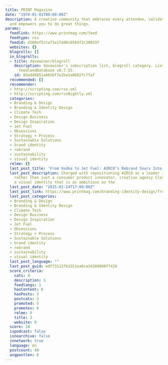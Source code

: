 ```yaml
---
title: PRINT Magazine
date: "1970-01-01T00:00:00Z"
description: A creative community that embraces every attendee, validates your work,
  and empowers you to do great things.
params:
  feedlink: https://www.printmag.com/feed
  feedtype: rss
  feedid: d160ef5cca71e17a06c6564f2c38023f
  websites: {}
  blogrolls: []
  in_blogrolls:
  - title: davewiner/blogroll
    description: davewiner's subscription list, blogroll category. List created by
      feedlandDatabase v0.7.55.
    id: 8da940851a665bf7e2ba1a0682fc7fa7
  recommended: []
  recommender:
  - http://scripting.com/rss.xml
  - http://scripting.com/rssNightly.xml
  categories:
  - Branding & Design
  - Branding & Identity Design
  - Climate Tech
  - Design Business
  - Design Inspiration
  - Jet Fuel
  - Obsessions
  - Strategy + Process
  - Sustainable Solutions
  - brand identity
  - rebrand
  - sustainability
  - visual identity
  relme: {}
  last_post_title: 'From Vodka to Jet Fuel: AIRCO’s Rebrand Soars Into Climate Tech'
  last_post_description: Charged with repositioning AIRCO as a leader in climate technology
    rather than just a consumer product innovator, creative agency Closer has delivered
    a visual identity that is as ambitious as the
  last_post_date: "2025-02-24T17:00:00Z"
  last_post_link: https://www.printmag.com/branding-identity-design/from-vodka-to-jet-fuel-aircos-rebrand-soars-into-climate-tech/
  last_post_categories:
  - Branding & Design
  - Branding & Identity Design
  - Climate Tech
  - Design Business
  - Design Inspiration
  - Jet Fuel
  - Obsessions
  - Strategy + Process
  - Sustainable Solutions
  - brand identity
  - rebrand
  - sustainability
  - visual identity
  last_post_language: ""
  last_post_guid: edff3112fb1551ea6ca34388080ff429
  score_criteria:
    cats: 0
    description: 3
    feedlangs: 1
    hasContent: 0
    hasPosts: 3
    postcats: 3
    promoted: 5
    promotes: 0
    relme: 0
    title: 3
    website: 0
  score: 18
  ispodcast: false
  isnoarchive: false
  innetwork: true
  language: en
  postcount: 40
  avgpostlen: 0
---
```

